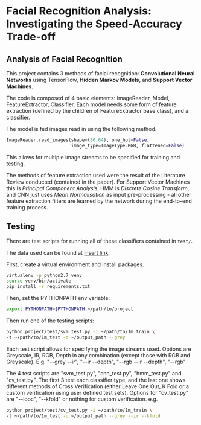 # Facial Recognition Analysis: Investigating the Speed-Accuracy Trade-off

## Analysis of Facial Recognition

This project contains 3 methods of facial recognition: __Convolutional Neural Networks__ using TensorFlow, 
__Hidden Markov Models__, and __Support Vector Machines__.

The code is composed of 4 basic elements: ImageReader, Model, FeatureExtractor, Classifier. Each model needs 
some form of feature extraction (defined by the children of FeatureExtractor base class), and a classifier.

The model is fed images read in using the following method.
```python
ImageReader.read_images(shape=(80,64), one_hot=False,
                        image_type=ImageType.RGB, flattened=False)
```
This allows for multiple image streams to be specified for training and testing.

The methods of feature extraction used were the result of the Literature Review conducted (contained in the paper). 
For Support Vector Machines this is _Principal Component Analysis_, HMM is _Discrete Cosine Transform_, 
and CNN just uses _Mean Normalisation_ as input pre-processing - all other feature extraction filters are learned by the
network during the end-to-end training process.

## Testing

There are test scripts for running all of these classifiers contained in `test/`.

The data used can be found at [insert link]().



First, create a virtual environment and install packages.
```bash
virtualenv -p python2.7 venv
source venv/bin/activate
pip install -r requirements.txt
```

Then, set the PYTHONPATH env variable:
```bash
export PYTHONPATH=$PYTHONPATH:~/path/to/project
```

Then run one of the testing scripts:
```bash
python project/test/svm_test.py -i ~/path/to/1m_train \
-t ~/path/to/1m_test -o ~/output_path --grey
```

Each test script allows for specifying the image streams used. Options are Greyscale, IR, RGB, Depth in any combination (except those with RGB and Greyscale).
E.g.
"--grey --ir", "--ir --depth", "--rgb --ir --depth", "--rgb"

The 4 test scripts are "svm_test.py", "cnn_test.py", "hmm_test.py" and "cv_test.py". The first 3 test each classifier type, and the last one shows different methods of Cross Verification (either Leave One Out, K Fold or a custom verification using user defined test sets). Options for "cv_test.py" are "--looc", "--kfold" or nothing for custom verification.
e.g.

```bash
python project/test/cv_test.py -i ~/path/to/1m_train \
-t ~/path/to/1m_test -o ~/output_path --grey --ir --kfold
```
